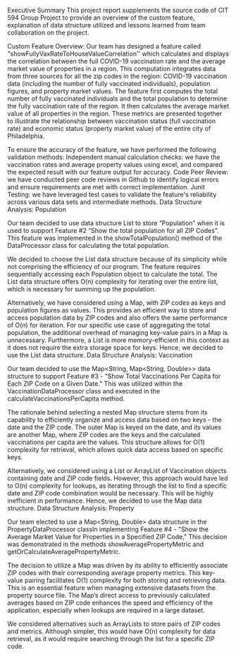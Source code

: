 Executive Summary 
This project report supplements the source code of CIT 594 Group Project to provide an overview of the custom feature, explanation of data structure utilized and lessons learned from team collaboration on the project. 

Custom Feature Overview:
Our team has designed a feature called "showFullyVaxRateToHouseValueCorrelation'' which calculates and displays the correlation between the full COVID-19 vaccination rate and the average market value of properties in a region. This computation integrates data from three sources for all the zip codes in the region: COVID-19 vaccination data (including the number of fully vaccinated individuals), population figures, and property market values. The feature first computes the total number of fully vaccinated individuals and the total population to determine the fully vaccination rate of the region. It then calculates the average market value of all properties in the region. These metrics are presented together to illustrate the relationship between vaccination status (full vaccination rate) and economic status (property market value) of the entire city of Philadelphia. 

To ensure the accuracy of the feature, we have performed the following validation methods: 
Independent manual calculation checks: we have  the vaccination rates and average property values using excel, and compared the expected result with our feature output for accuracy.
Code Peer Review: we have conducted peer code reviews in Github to identify logical errors and ensure requirements are met with correct implementation.
Junit Testing: we have leveraged test cases to validate the feature's reliability across various data sets and intermediate methods.
Data Structure Analysis: Population 

Our team decided to use data structure List to store “Population” when it is used to support Feature #2 “Show the total population for all ZIP Codes”. This feature was implemented in the showTotalPopulation() method of the DataProcessor class for calculating the total population.

We decided to choose the List data structure because of its simplicity while not comprising the efficiency of our program. The feature requires sequentially accessing each Population object to calculate the total. The List data structure offers O(n) complexity for iterating over the entire list, which is necessary for summing up the population.

Alternatively, we have considered using a Map, with ZIP codes as keys and population figures as values. This provides an efficient way to store and access population data by ZIP codes and also offers the same performance of O(n) for iteration. For our specific use case of aggregating the total population, the additional overhead of managing key-value pairs in a Map is unnecessary. Furthermore, a List is more memory-efficient in this context as it does not require the extra storage space for keys. Hence, we decided to use the List data structure. 
Data Structure Analysis: Vaccination

Our team decided to use the Map<String, Map<String, Double>> data structure to support Feature #3 - "Show Total Vaccinations Per Capita for Each ZIP Code on a Given Date." This was utilized within the VaccinationDataProcessor class and executed in the calculateVaccinationsPerCapita method.

The rationale behind selecting a nested Map structure stems from its capability to efficiently organize and access data based on two keys - the date and the ZIP code. The outer Map is keyed on the date, and its values are another Map, where ZIP codes are the keys and the calculated vaccinations per capita are the values. This structure allows for O(1) complexity for retrieval, which allows quick data access based on specific keys.

Alternatively, we considered using a List or ArrayList of Vaccination objects containing date and ZIP code fields. However, this approach would have led to O(n) complexity for lookups, as iterating through the list to find a specific date and ZIP code combination would be necessary. This will be highly inefficient in performance. Hence, we decided to use the Map data structure. 
Data Structure Analysis: Property

Our team elected to use a Map<String, Double> data structure in the PropertyDataProcessor classIn implementing Feature #4 - "Show the Average Market Value for Properties in a Specified ZIP Code," This decision was demonstrated in the methods showAveragePropertyMetric and getOrCalculateAveragePropertyMetric.

The decision to utilize a Map was driven by its ability to efficiently associate ZIP codes with their corresponding average property metrics. This key-value pairing facilitates O(1) complexity for both storing and retrieving data. This is an essential feature when managing extensive datasets from the property source file. The Map’s direct access to previously calculated averages based on ZIP code enhances the speed and efficiency of the application, especially when lookups are required in a large dataset.

We considered alternatives such as ArrayLists to store pairs of ZIP codes and metrics. Although simpler, this would have O(n) complexity for data retrieval, as it would require searching through the list for a specific ZIP code. 
